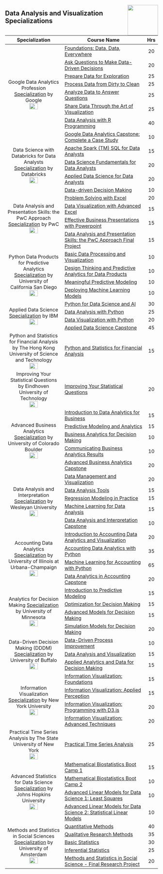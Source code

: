 <img align="right" width="100" src="https://github.com/cs-MohamedAyman/cs-MohamedAyman/blob/main/repos-logos/coursera.jpg"></img>

## Data Analysis and Visualization Specializations

<table>
    <thead>
        <tr>
            <th width="40%">Specialization</th>
            <th width="60%">Course Name</th>
            <th>Hrs</th>
        </tr>
    </thead>
    <tbody>
            <tr>
                <td rowspan=8 align=center>
Google Data Analytics Profession
<a href="https://www.coursera.org/professional-certificates/google-data-analytics">Specialization</a> by Google<br>
<img src="https://github.com/cs-MohamedAyman/eLearning-Platforms/Coursera-Specializations/blob/master/org-logos/google.jpg" width="40%">
                </td>
                <td><a href="https://www.coursera.org/learn/foundations-data">Foundations: Data, Data, Everywhere</a></td>
                <td align="center">20</td>
            </tr>
            <tr>
                <td><a href="https://www.coursera.org/learn/ask-questions-make-decisions">Ask Questions to Make Data-Driven Decisions</a></td>
                <td align="center">20</td>
            </tr>
            <tr>
                <td><a href="https://www.coursera.org/learn/data-preparation">Prepare Data for Exploration</a></td>
                <td align="center">25</td>
            </tr>
            <tr>
                <td><a href="https://www.coursera.org/learn/process-data">Process Data from Dirty to Clean</a></td>
                <td align="center">25</td>
            </tr>
            <tr>
                <td><a href="https://www.coursera.org/learn/analyze-data">Analyze Data to Answer Questions</a></td>
                <td align="center">25</td>
            </tr>
            <tr>
                <td><a href="https://www.coursera.org/learn/visualize-data">Share Data Through the Art of Visualization</a></td>
                <td align="center">25</td>
            </tr>
            <tr>
                <td><a href="https://www.coursera.org/learn/data-analysis-r">Data Analysis with R Programming</a></td>
                <td align="center">40</td>
            </tr>
            <tr>
                <td><a href="https://www.coursera.org/learn/google-data-analytics-capstone">Google Data Analytics Capstone: Complete a Case Study</a></td>
                <td align="center">10</td>
            </tr>
            <tr>
                <td rowspan=3 align=center>
Data Science with Databricks for Data Analysts
<a href="https://www.coursera.org/specializations/data-science-with-databricks-for-data-analysts">Specialization</a> by Databricks<br>
<img src="https://github.com/cs-MohamedAyman/eLearning-Platforms/Coursera-Specializations/blob/master/org-logos/databricks.jpg" width="40%">
                </td>
                <td><a href="https://www.coursera.org/learn/apache-spark-sql-for-data-analysts">Apache Spark (TM) SQL for Data Analysts</a></td>
                <td align="center">15</td>
            </tr>
            <tr>
                <td><a href="https://www.coursera.org/learn/data-science-fundamentals-for-data-analysts">Data Science Fundamentals for Data Analysts</a></td>
                <td align="center">20</td>
            </tr>
            <tr>
                <td><a href="https://www.coursera.org/learn/applied-data-science-for-data-analysts">Applied Data Science for Data Analysts</a></td>
                <td align="center">20</td>
            </tr>
            <tr>
                <td rowspan=5 align=center>
Data Analysis and Presentation Skills: the PwC Approach
<a href="https://www.coursera.org/specializations/pwc-analytics">Specialization</a> by PwC<br>
<img src="https://github.com/cs-MohamedAyman/eLearning-Platforms/Coursera-Specializations/blob/master/org-logos/pwc.jpg" width="40%">
                </td>
                <td><a href="https://www.coursera.org/learn/decision-making">Data-driven Decision Making</a></td>
                <td align="center">10</td>
            </tr>
            <tr>
                <td><a href="https://www.coursera.org/learn/excel-analysis">Problem Solving with Excel</a></td>
                <td align="center">20</td>
            </tr>
            <tr>
                <td><a href="https://www.coursera.org/learn/advanced-excel">Data Visualization with Advanced Excel</a></td>
                <td align="center">15</td>
            </tr>
            <tr>
                <td><a href="https://www.coursera.org/learn/powerpoint-presentations">Effective Business Presentations with Powerpoint</a></td>
                <td align="center">15</td>
            </tr>
            <tr>
                <td><a href="https://www.coursera.org/learn/data-analysis-project-pwc">Data Analysis and Presentation Skills: the PwC Approach Final Project</a></td>
                <td align="center">15</td>
            </tr>
            <tr>
                <td rowspan=4 align=center>
Python Data Products for Predictive Analytics
<a href="https://www.coursera.org/specializations/python-data-products-for-predictive-analytics">Specialization</a> by University of California San Diego<br>
<img src="https://github.com/cs-MohamedAyman/eLearning-Platforms/Coursera-Specializations/blob/master/org-logos/university%20of%20california%20san%20diego.jpg" width="40%">
                </td>
                <td><a href="https://www.coursera.org/learn/basic-data-processing-visualization-python">Basic Data Processing and Visualization</a></td>
                <td align="center">10</td>
            </tr>
            <tr>
                <td><a href="https://www.coursera.org/learn/design-thinking-predictive-analytics-data-products">Design Thinking and Predictive Analytics for Data Products</a></td>
                <td align="center">10</td>
            </tr>
            <tr>
                <td><a href="https://www.coursera.org/learn/meaningful-predictive-modeling">Meaningful Predictive Modeling</a></td>
                <td align="center">10</td>
            </tr>
            <tr>
                <td><a href="https://www.coursera.org/learn/deploying-machine-learning-models">Deploying Machine Learning Models</a></td>
                <td align="center">10</td>
            </tr>
            <tr>
                <td rowspan=4 align=center>
Applied Data Science
<a href="https://www.coursera.org/specializations/applied-data-science">Specialization</a> by IBM<br>
<img src="https://github.com/cs-MohamedAyman/eLearning-Platforms/Coursera-Specializations/blob/master/org-logos/ibm.jpg" width="40%">
                </td>
                <td><a href="https://www.coursera.org/learn/python-for-applied-data-science-ai">Python for Data Science and AI</a></td>
                <td align="center">30</td>
            </tr>
            <tr>
                <td><a href="https://www.coursera.org/learn/data-analysis-with-python">Data Analysis with Python</a></td>
                <td align="center">25</td>
            </tr>
            <tr>
                <td><a href="https://www.coursera.org/learn/python-for-data-visualization">Data Visualization with Python</a></td>
                <td align="center">20</td>
            </tr>
            <tr>
                <td><a href="https://www.coursera.org/learn/applied-data-science-capstone">Applied Data Science Capstone</a></td>
                <td align="center">45</td>
            </tr>
            <tr>
                <td rowspan=1 align=center>
Python and Statistics for Financial Analysis by The Hong Kong University of Science and Technology<br>
<img src="https://github.com/cs-MohamedAyman/eLearning-Platforms/Coursera-Specializations/blob/master/org-logos/the%20hong%20kong%20university%20of%20science%20and%20technology.jpg" width="40%">
                </td>
                <td><a href="https://www.coursera.org/learn/python-statistics-financial-analysis">Python and Statistics for Financial Analysis</a></td>
                <td align="center">15</td>
            </tr>
            <tr>
                <td rowspan=1 align=center>
Improving Your Statistical Questions by Eindhoven University of Technology<br>
<img src="https://github.com/cs-MohamedAyman/eLearning-Platforms/Coursera-Specializations/blob/master/org-logos/eindhoven%20university%20of%20technology.jpg" width="40%">
                </td>
                <td><a href="https://www.coursera.org/learn/improving-statistical-questions">Improving Your Statistical Questions</a></td>
                <td align="center">20</td>
            </tr>
            <tr>
                <td rowspan=5 align=center>
Advanced Business Analytics
<a href="https://www.coursera.org/specializations/data-analytics-business">Specialization</a> by University of Colorado Boulder<br>
<img src="https://github.com/cs-MohamedAyman/eLearning-Platforms/Coursera-Specializations/blob/master/org-logos/university%20of%20colorado%20boulder.jpg" width="40%">
                </td>
                <td><a href="https://www.coursera.org/learn/data-analytics-business">Introduction to Data Analytics for Business</a></td>
                <td align="center">15</td>
            </tr>
            <tr>
                <td><a href="https://www.coursera.org/learn/predictive-modeling-analytics">Predictive Modeling and Analytics</a></td>
                <td align="center">15</td>
            </tr>
            <tr>
                <td><a href="https://www.coursera.org/learn/business-analytics-decision-making">Business Analytics for Decision Making</a></td>
                <td align="center">10</td>
            </tr>
            <tr>
                <td><a href="https://www.coursera.org/learn/communicating-business-analytics-results">Communicating Business Analytics Results</a></td>
                <td align="center">10</td>
            </tr>
            <tr>
                <td><a href="https://www.coursera.org/learn/data-analytics-business-capstone">Advanced Business Analytics Capstone</a></td>
                <td align="center">20</td>
            </tr>
            <tr>
                <td rowspan=5 align=center>
Data Analysis and Interpretation
<a href="https://www.coursera.org/specializations/data-analysis">Specialization</a> by Wesleyan University<br>
<img src="https://github.com/cs-MohamedAyman/eLearning-Platforms/Coursera-Specializations/blob/master/org-logos/wesleyan%20university.jpg" width="40%">
                </td>
                <td><a href="https://www.coursera.org/learn/data-visualization">Data Management and Visualization</a></td>
                <td align="center">20</td>
            </tr>
            <tr>
                <td><a href="https://www.coursera.org/learn/data-analysis-tools">Data Analysis Tools</a></td>
                <td align="center">15</td>
            </tr>
            <tr>
                <td><a href="https://www.coursera.org/learn/regression-modeling-practice">Regression Modeling in Practice</a></td>
                <td align="center">15</td>
            </tr>
            <tr>
                <td><a href="https://www.coursera.org/learn/machine-learning-data-analysis">Machine Learning for Data Analysis</a></td>
                <td align="center">15</td>
            </tr>
            <tr>
                <td><a href="https://www.coursera.org/learn/data-analysis-capstone">Data Analysis and Interpretation Capstone</a></td>
                <td align="center">10</td>
            </tr>
            <tr>
                <td rowspan=4 align=center>
Accounting Data Analytics
<a href="https://www.coursera.org/specializations/accounting-data-analytics">Specialization</a> by University of Illinois at Urbana-Champaign<br>
<img src="https://github.com/cs-MohamedAyman/eLearning-Platforms/Coursera-Specializations/blob/master/org-logos/university%20of%20illinois%20at%20urbana-champaign.jpg" width="40%">
                </td>
                <td><a href="https://www.coursera.org/learn/intro-accounting-data-analytics-visual">Introduction to Accounting Data Analytics and Visualization</a></td>
                <td align="center">20</td>
            </tr>
            <tr>
                <td><a href="https://www.coursera.org/learn/accounting-data-analytics-python">Accounting Data Analytics with Python</a></td>
                <td align="center">35</td>
            </tr>
            <tr>
                <td><a href="https://www.coursera.org/learn/machine-learning-accounting-python">Machine Learning for Accounting with Python</a></td>
                <td align="center">65</td>
            </tr>
            <tr>
                <td><a href="https://www.coursera.org/learn/accounting-data-analytics-capstone">Data Analytics in Accounting Capstone</a></td>
                <td align="center">20</td>
            </tr>
            <tr>
                <td rowspan=4 align=center>
Analytics for Decision Making
<a href="https://www.coursera.org/specializations/analytics-for-decision-making">Specialization</a> by University of Minnesota<br>
<img src="https://github.com/cs-MohamedAyman/eLearning-Platforms/Coursera-Specializations/blob/master/org-logos/university%20of%20minnesota.jpg" width="40%">
                </td>
                <td><a href="https://www.coursera.org/learn/introduction-to-predictive-modeling">Introduction to Predictive Modeling</a></td>
                <td align="center">15</td>
            </tr>
            <tr>
                <td><a href="https://www.coursera.org/learn/optimization-for-decision-making">Optimization for Decision Making</a></td>
                <td align="center">15</td>
            </tr>
            <tr>
                <td><a href="https://www.coursera.org/learn/advanced-models-for-decision-making">Advanced Models for Decision Making</a></td>
                <td align="center">15</td>
            </tr>
            <tr>
                <td><a href="https://www.coursera.org/learn/simulation-models-for-decision-making">Simulation Models for Decision Making</a></td>
                <td align="center">20</td>
            </tr>
            <tr>
                <td rowspan=3 align=center>
Data-Driven Decision Making (DDDM)
<a href="https://www.coursera.org/specializations/data-driven-decision-making">Specialization</a> by University of Buffalo<br>
<img src="https://github.com/cs-MohamedAyman/eLearning-Platforms/Coursera-Specializations/blob/master/org-logos/university%20of%20buffalo.jpg" width="40%">
                </td>
                <td><a href="https://www.coursera.org/learn/data-driven-process-improvement">Data-Driven Process Improvement</a></td>
                <td align="center">10</td>
            </tr>
            <tr>
                <td><a href="https://www.coursera.org/learn/data-analyze-visualize">Data Analysis and Visualization</a></td>
                <td align="center">15</td>
            </tr>
            <tr>
                <td><a href="https://www.coursera.org/learn/analytics-data-decisions">Applied Analytics and Data for Decision Making</a></td>
                <td align="center">15</td>
            </tr>
            <tr>
                <td rowspan=4 align=center>
Information Visualization
<a href="https://www.coursera.org/specializations/information-visualization">Specialization</a> by New York University<br>
<img src="https://github.com/cs-MohamedAyman/eLearning-Platforms/Coursera-Specializations/blob/master/org-logos/new%20york%20university.jpg" width="40%">
                </td>
                <td><a href="https://www.coursera.org/learn/information-visualization-fundamentals">Information Visualization: Foundations</a></td>
                <td align="center">15</td>
            </tr>
            <tr>
                <td><a href="https://www.coursera.org/learn/information-visualization-applied-perception">Information Visualization: Applied Perception</a></td>
                <td align="center">15</td>
            </tr>
            <tr>
                <td><a href="https://www.coursera.org/learn/information-visualization-programming-d3js">Information Visualization: Programming with D3.js</a></td>
                <td align="center">20</td>
            </tr>
            <tr>
                <td><a href="https://www.coursera.org/learn/information-visualization-advanced-techniques">Information Visualization: Advanced Techniques</a></td>
                <td align="center">20</td>
            </tr>
            <tr>
                <td rowspan=1 align=center>
Practical Time Series Analysis by The State University of New York<br>
<img src="https://github.com/cs-MohamedAyman/eLearning-Platforms/Coursera-Specializations/blob/master/org-logos/the%20state%20university%20of%20new%20york.jpg" width="40%">
                </td>
                <td><a href="https://www.coursera.org/learn/practical-time-series-analysis">Practical Time Series Analysis</a></td>
                <td align="center">25</td>
            </tr>
            <tr>
                <td rowspan=4 align=center>
Advanced Statistics for Data Science
<a href="https://www.coursera.org/specializations/advanced-statistics-data-science">Specialization</a> by Johns Hopkins University<br>
<img src="https://github.com/cs-MohamedAyman/eLearning-Platforms/Coursera-Specializations/blob/master/org-logos/johns%20hopkins%20university.jpg" width="40%">
                </td>
                <td><a href="https://www.coursera.org/learn/biostatistics">Mathematical Biostatistics Boot Camp 1</a></td>
                <td align="center">15</td>
            </tr>
            <tr>
                <td><a href="https://www.coursera.org/learn/biostatistics-2">Mathematical Biostatistics Boot Camp 2</a></td>
                <td align="center">10</td>
            </tr>
            <tr>
                <td><a href="https://www.coursera.org/learn/linear-models">Advanced Linear Models for Data Science 1: Least Squares</a></td>
                <td align="center">10</td>
            </tr>
            <tr>
                <td><a href="https://www.coursera.org/learn/linear-models-2">Advanced Linear Models for Data Science 2: Statistical Linear Models</a></td>
                <td align="center">10</td>
            </tr>
            <tr>
                <td rowspan=5 align=center>
Methods and Statistics in Social Sciences
<a href="https://www.coursera.org/specializations/social-science">Specialization</a> by University of Amsterdam<br>
<img src="https://github.com/cs-MohamedAyman/eLearning-Platforms/Coursera-Specializations/blob/master/org-logos/university%20of%20amsterdam.jpg" width="40%">
                </td>
                <td><a href="https://www.coursera.org/learn/quantitative-methods">Quantitative Methods</a></td>
                <td align="center">40</td>
            </tr>
            <tr>
                <td><a href="https://www.coursera.org/learn/qualitative-methods">Qualitative Research Methods</a></td>
                <td align="center">35</td>
            </tr>
            <tr>
                <td><a href="https://www.coursera.org/learn/basic-statistics">Basic Statistics</a></td>
                <td align="center">30</td>
            </tr>
            <tr>
                <td><a href="https://www.coursera.org/learn/inferential-statistics">Inferential Statistics</a></td>
                <td align="center">25</td>
            </tr>
            <tr>
                <td><a href="https://www.coursera.org/learn/social-science-capstone">Methods and Statistics in Social Science - Final Research Project</a></td>
                <td align="center">20</td>
            </tr>
    </tbody>
</table>
